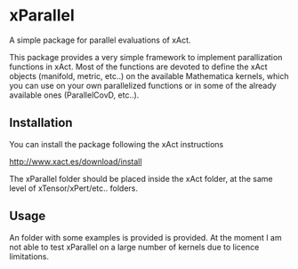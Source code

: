 # xParallel
A simple package for parallel evaluations of xAct.

This package provides a very simple framework to implement parallization functions in xAct.
Most of the functions are devoted to define the xAct objects (manifold, metric, etc..) on the available Mathematica kernels, which you can use on your own parallelized functions or in some of the already available ones (ParallelCovD, etc..).

## Installation

You can install the package following the xAct instructions

http://www.xact.es/download/install

The xParallel folder should be placed inside the xAct folder, at the same level of xTensor/xPert/etc.. folders.

## Usage

An folder with some examples is provided is provided.
At the moment I am not able to test xParallel on a large number of kernels due to licence limitations.

